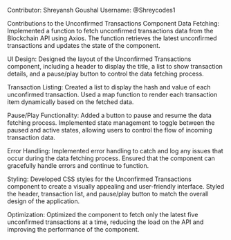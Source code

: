 Contributor: Shreyansh Goushal
Username: @Shreycodes1

Contributions to the Unconfirmed Transactions Component
Data Fetching: Implemented a function to fetch unconfirmed transactions data from the Blockchain API using Axios. The function retrieves the latest unconfirmed transactions and updates the state of the component.

UI Design: Designed the layout of the Unconfirmed Transactions component, including a header to display the title, a list to show transaction details, and a pause/play button to control the data fetching process.

Transaction Listing: Created a list to display the hash and value of each unconfirmed transaction. Used a map function to render each transaction item dynamically based on the fetched data.

Pause/Play Functionality: Added a button to pause and resume the data fetching process. Implemented state management to toggle between the paused and active states, allowing users to control the flow of incoming transaction data.

Error Handling: Implemented error handling to catch and log any issues that occur during the data fetching process. Ensured that the component can gracefully handle errors and continue to function.

Styling: Developed CSS styles for the Unconfirmed Transactions component to create a visually appealing and user-friendly interface. Styled the header, transaction list, and pause/play button to match the overall design of the application.

Optimization: Optimized the component to fetch only the latest five unconfirmed transactions at a time, reducing the load on the API and improving the performance of the component.